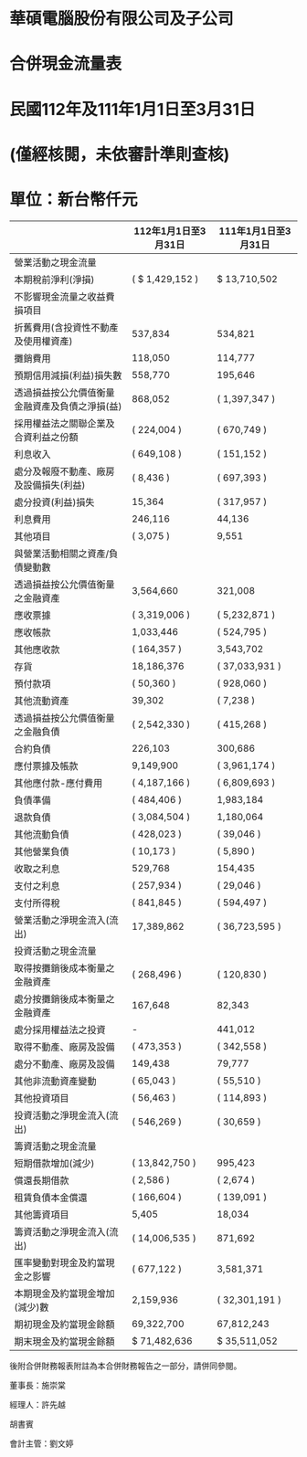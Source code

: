 # 華碩電腦股份有限公司及子公司

# 合併現金流量表

# 民國112年及111年1月1日至3月31日

# (僅經核閱，未依審計準則查核)

# 單位：新台幣仟元

| |112年1月1日至3月31日|111年1月1日至3月31日|
|---|---|---|
|營業活動之現金流量| | |
|本期稅前淨利(淨損)|( $ 1,429,152 )|$ 13,710,502|
|不影響現金流量之收益費損項目| | |
|折舊費用(含投資性不動產及使用權資產)|537,834|534,821|
|攤銷費用|118,050|114,777|
|預期信用減損(利益)損失數|558,770|195,646|
|透過損益按公允價值衡量金融資產及負債之淨損(益)|868,052|( 1,397,347 )|
|採用權益法之關聯企業及合資利益之份額|( 224,004 )|( 670,749 )|
|利息收入|( 649,108 )|( 151,152 )|
|處分及報廢不動產、廠房及設備損失(利益)|( 8,436 )|( 697,393 )|
|處分投資(利益)損失|15,364|( 317,957 )|
|利息費用|246,116|44,136|
|其他項目|( 3,075 )|9,551|
|與營業活動相關之資產/負債變動數| | |
|透過損益按公允價值衡量之金融資產|3,564,660|321,008|
|應收票據|( 3,319,006 )|( 5,232,871 )|
|應收帳款|1,033,446|( 524,795 )|
|其他應收款|( 164,357 )|3,543,702|
|存貨|18,186,376|( 37,033,931 )|
|預付款項|( 50,360 )|( 928,060 )|
|其他流動資產|39,302|( 7,238 )|
|透過損益按公允價值衡量之金融負債|( 2,542,330 )|( 415,268 )|
|合約負債|226,103|300,686|
|應付票據及帳款|9,149,900|( 3,961,174 )|
|其他應付款-應付費用|( 4,187,166 )|( 6,809,693 )|
|負債準備|( 484,406 )|1,983,184|
|退款負債|( 3,084,504 )|1,180,064|
|其他流動負債|( 428,023 )|( 39,046 )|
|其他營業負債|( 10,173 )|( 5,890 )|
|收取之利息|529,768|154,435|
|支付之利息|( 257,934 )|( 29,046 )|
|支付所得稅|( 841,845 )|( 594,497 )|
|營業活動之淨現金流入(流出)|17,389,862|( 36,723,595 )|
|投資活動之現金流量| | |
|取得按攤銷後成本衡量之金融資產|( 268,496 )|( 120,830 )|
|處分按攤銷後成本衡量之金融資產|167,648|82,343|
|處分採用權益法之投資|-|441,012|
|取得不動產、廠房及設備|( 473,353 )|( 342,558 )|
|處分不動產、廠房及設備|149,438|79,777|
|其他非流動資產變動|( 65,043 )|( 55,510 )|
|其他投資項目|( 56,463 )|( 114,893 )|
|投資活動之淨現金流入(流出)|( 546,269 )|( 30,659 )|
|籌資活動之現金流量| | |
|短期借款增加(減少)|( 13,842,750 )|995,423|
|償還長期借款|( 2,586 )|( 2,674 )|
|租賃負債本金償還|( 166,604 )|( 139,091 )|
|其他籌資項目|5,405|18,034|
|籌資活動之淨現金流入(流出)|( 14,006,535 )|871,692|
|匯率變動對現金及約當現金之影響|( 677,122 )|3,581,371|
|本期現金及約當現金增加(減少)數|2,159,936|( 32,301,191 )|
|期初現金及約當現金餘額|69,322,700|67,812,243|
|期末現金及約當現金餘額|$ 71,482,636|$ 35,511,052|

後附合併財務報表附註為本合併財務報告之一部分，請併同參閱。

董事長：施崇棠

經理人：許先越

胡書賓

會計主管：劉文婷